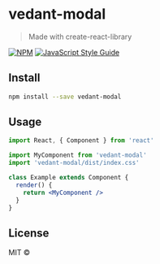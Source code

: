 # vedant-modal

> Made with create-react-library

[![NPM](https://img.shields.io/npm/v/vedant-modal.svg)](https://www.npmjs.com/package/vedant-modal) [![JavaScript Style Guide](https://img.shields.io/badge/code_style-standard-brightgreen.svg)](https://standardjs.com)

## Install

```bash
npm install --save vedant-modal
```

## Usage

```jsx
import React, { Component } from 'react'

import MyComponent from 'vedant-modal'
import 'vedant-modal/dist/index.css'

class Example extends Component {
  render() {
    return <MyComponent />
  }
}
```

## License

MIT © [](https://github.com/)
